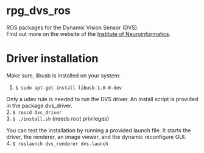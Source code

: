 rpg_dvs_ros
===========

ROS packages for the Dynamic Vision Sensor (DVS).  
Find out more on the website of the [Institute of Neuroinformatics](http://siliconretina.ini.uzh.ch/wiki/index.php).

# Driver installation
Make sure, libusb is installed on your system:  
1. `$ sudo apt-get install libusb-1.0-0-dev`

Only a udev rule is needed to run the DVS driver. An install script is provided in the package dvs_driver.  
2. `$ roscd dvs_driver`  
3. `$ ./install.sh` (needs root privileges)

You can test the installation by running a provided launch file. It starts the driver, the renderer, an image viewer, and the dynamic reconfigure GUI.  
4. `$ roslaunch dvs_renderer dvs.launch`  
